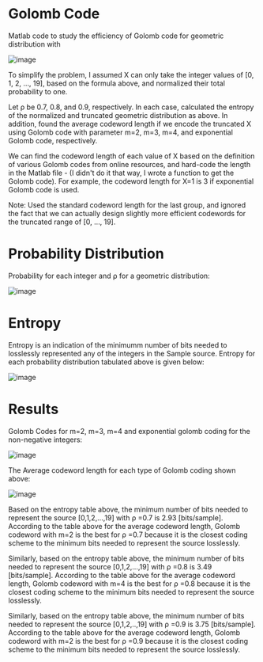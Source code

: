 # Golomb Code

Matlab code to study the efficiency of Golomb code for geometric distribution with

![image](https://user-images.githubusercontent.com/33042545/102414158-e1c97a80-3faa-11eb-8e3f-2f7a60cd97f4.png)


To simplify the problem, I assumed X can only take the integer values of [0, 1, 2, …, 19], based on the formula above, and normalized their total probability to one.

Let ρ be 0.7, 0.8, and 0.9, respectively. In each case, calculated the entropy of the normalized and truncated geometric distribution as above. In addition, found the average codeword length if we encode the truncated X using Golomb code with parameter m=2, m=3, m=4, and exponential Golomb code, respectively. 

We can find the codeword length of each value of X based on the definition of various Golomb codes from online resources, and hard-code the length in the Matlab file - (I didn't do it that way, I wrote a function to get the Golomb code). For example, the codeword length for X=1 is 3 if exponential Golomb code is used. 

Note: Used the standard codeword length for the last group, and ignored the fact that we can actually design slightly more efficient codewords for the truncated range of [0, …, 19].


# Probability Distribution

Probability for each integer and ⍴ for a geometric distribution: 

![image](https://user-images.githubusercontent.com/33042545/102414840-0a05a900-3fac-11eb-93f7-f4a75ffffcdb.png)


# Entropy 
Entropy is an indication of the minimumm number of bits needed to losslessly represented any of the integers in the Sample source. Entropy for each probability distribution tabulated above is given below: 

![image](https://user-images.githubusercontent.com/33042545/102415238-af208180-3fac-11eb-8ab0-2edbfa9484b2.png)

# Results

Golomb Codes for m=2, m=3, m=4 and exponential golomb coding for the non-negative integers:

![image](https://user-images.githubusercontent.com/33042545/102415852-c0b65900-3fad-11eb-95a9-00dfcb0762db.png)

The Average codeword length for each type of Golomb coding shown above: 

![image](https://user-images.githubusercontent.com/33042545/102416022-ff4c1380-3fad-11eb-9ae9-4a9d0b7e743a.png)

Based on the entropy table above, the minimum number of bits needed to represent the source [0,1,2,…,19] with ρ =0.7 is 2.93 [bits/sample]. According to the table above for the average codeword length, Golomb codeword with m=2 is the best for ρ =0.7 because it is the closest coding scheme to the minimum bits needed to represent the source losslessly.

Similarly, based on the entropy table above, the minimum number of bits needed to represent the source [0,1,2,…,19] with ρ =0.8 is 3.49 [bits/sample]. According to the table above for the average codeword length, Golomb codeword with m=4 is the best for ρ =0.8 because it is the closest coding scheme to the minimum bits needed to represent the source losslessly.

Similarly, based on the entropy table above, the minimum number of bits needed to represent the source [0,1,2,..,19] with ρ =0.9 is 3.75 [bits/sample]. According to the table above for the average codeword length, Golomb codeword with m=2 is the best for ρ =0.9 because it is the closest coding scheme to the minimum bits needed to represent the source losslessly.

